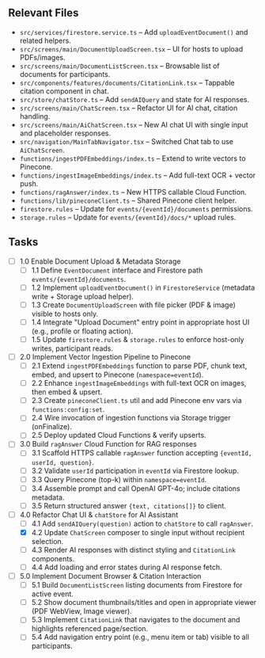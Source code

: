 ## Relevant Files

- `src/services/firestore.service.ts` – Add `uploadEventDocument()` and related helpers.
- `src/screens/main/DocumentUploadScreen.tsx` – UI for hosts to upload PDFs/images.
- `src/screens/main/DocumentListScreen.tsx` – Browsable list of documents for participants.
- `src/components/features/documents/CitationLink.tsx` – Tappable citation component in chat.
- `src/store/chatStore.ts` – Add `sendAIQuery` and state for AI responses.
- `src/screens/main/ChatScreen.tsx` – Refactor UI for AI chat, citation handling.
- `src/screens/main/AiChatScreen.tsx` – New AI chat UI with single input and placeholder responses.
- `src/navigation/MainTabNavigator.tsx` – Switched Chat tab to use `AiChatScreen`.
- `functions/ingestPDFEmbeddings/index.ts` – Extend to write vectors to Pinecone.
- `functions/ingestImageEmbeddings/index.ts` – Add full-text OCR + vector push.
- `functions/ragAnswer/index.ts` – New HTTPS callable Cloud Function.
- `functions/lib/pineconeClient.ts` – Shared Pinecone client helper.
- `firestore.rules` – Update for `events/{eventId}/documents` permissions.
- `storage.rules` – Update for `events/{eventId}/docs/*` upload rules.

## Tasks

- [ ] 1.0 Enable Document Upload & Metadata Storage
  - [ ] 1.1 Define `EventDocument` interface and Firestore path `events/{eventId}/documents`.
  - [ ] 1.2 Implement `uploadEventDocument()` in `FirestoreService` (metadata write + Storage upload helper).
  - [ ] 1.3 Create `DocumentUploadScreen` with file picker (PDF & image) visible to hosts only.
  - [ ] 1.4 Integrate "Upload Document" entry point in appropriate host UI (e.g., profile or floating action).
  - [ ] 1.5 Update `firestore.rules` & `storage.rules` to enforce host-only writes, participant reads.

- [ ] 2.0 Implement Vector Ingestion Pipeline to Pinecone
  - [ ] 2.1 Extend `ingestPDFEmbeddings` function to parse PDF, chunk text, embed, and upsert to Pinecone (`namespace=eventId`).
  - [ ] 2.2 Enhance `ingestImageEmbeddings` with full-text OCR on images, then embed & upsert.
  - [ ] 2.3 Create `pineconeClient.ts` util and add Pinecone env vars via `functions:config:set`.
  - [ ] 2.4 Wire invocation of ingestion functions via Storage trigger (onFinalize).
  - [ ] 2.5 Deploy updated Cloud Functions & verify upserts.

- [ ] 3.0 Build `ragAnswer` Cloud Function for RAG responses
  - [ ] 3.1 Scaffold HTTPS callable `ragAnswer` function accepting `{eventId, userId, question}`.
  - [ ] 3.2 Validate `userId` participation in `eventId` via Firestore lookup.
  - [ ] 3.3 Query Pinecone (top-k) within `namespace=eventId`.
  - [ ] 3.4 Assemble prompt and call OpenAI GPT-4o; include citations metadata.
  - [ ] 3.5 Return structured answer `{text, citations[]}` to client.

- [ ] 4.0 Refactor Chat UI & `chatStore` for AI Assistant
  - [ ] 4.1 Add `sendAIQuery(question)` action to `chatStore` to call `ragAnswer`.
  - [x] 4.2 Update `ChatScreen` composer to single input without recipient selection.
  - [ ] 4.3 Render AI responses with distinct styling and `CitationLink` components.
  - [ ] 4.4 Add loading and error states during AI response fetch.

- [ ] 5.0 Implement Document Browser & Citation Interaction
  - [ ] 5.1 Build `DocumentListScreen` listing documents from Firestore for active event.
  - [ ] 5.2 Show document thumbnails/titles and open in appropriate viewer (PDF WebView, Image viewer).
  - [ ] 5.3 Implement `CitationLink` that navigates to the document and highlights referenced page/section.
  - [ ] 5.4 Add navigation entry point (e.g., menu item or tab) visible to all participants. 